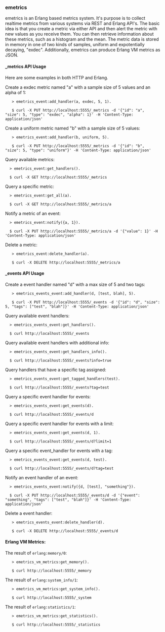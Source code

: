 ### emetrics

emetrics is an Erlang based metrics system. It's purpose is to collect realtime metrics from various systems via REST and Erlang API's. The basic idea is that you create a metric via either API and then alert the metric with new values as you receive them. You can then retrieve information about these metrics, such as a histogram and the mean. The metric data is stored in memory in one of two kinds of samples, uniform and expotentially decaying, "exdec". Additionally, emetrics can produce Erlang VM metrics as JSON.

#### _metrics API Usage

Here are some examples in both HTTP and Erlang.

Create a exdec metric named "a" with a sample size of 5 values and an alpha of 1:

       > emetrics_event:add_handler(a, exdec, 5, 1).

       $ curl -X PUT http://localhost:5555/_metrics -d '{"id": "a", "size": 5, "type": "exdec", "alpha": 1}' -H 'Content-Type: application/json'

Create a uniform metric named "b" with a sample size of 5 values:

       > emetrics_event:add_handler(b, uniform, 5).

       $ curl -X PUT http://localhost:5555/_metrics -d '{"id": "b", "size": 5, "type": "uniform"}' -H 'Content-Type: application/json'

Query available metrics:

      > emetrics_event:get_handlers().

      $ curl -X GET http://localhost:5555/_metrics

Query a specific metric:

      > emetrics_event:get_all(a).

      $ curl -X GET http://localhost:5555/_metrics/a

Notify a metric of an event:

      > emetrics_event:notify({a, 1}).

      $ curl -X PUT http://localhost:5555/_metrics/a -d '{"value": 1}' -H 'Content-Type: application/json'

Delete a metric:

       > emetrics_event:delete_handler(a).

       $ curl -X DELETE http://localhost:5555/_metrics/a

#### _events API Usage

Create a event handler named "d" with a max size of 5 and two tags:

       > emetrics_events_event:add_handler(d, [test, blah], 5).

       $ curl -X PUT http://localhost:5555/_events -d '{"id": "d", "size": 5, "tags": ["test", "blah"]}' -H 'Content-Type: application/json'

Query available event handlers:

      > emetrics_events_event:get_handlers().

      $ curl http://localhost:5555/_events

Query available event handlers with additional info:

      > emetrics_events_event:get_handlers_info().

      $ curl http://localhost:5555/_events?info=true

Query handlers that have a specific tag assigned:

      > emetrics_events_event:get_tagged_handlers(test).

      $ curl http://localhost:5555/_events?tag=test

Query a specific event handler for events:

      > emetrics_events_event:get_events(d).

      $ curl http://localhost:5555/_events/d

Query a specific event handler for events with a limit:

      > emetrics_events_event:get_events(d, 1).

      $ curl http://localhost:5555/_events/d?limit=1

Query a specific event_handler for events with a tag:

      > emetrics_events_event:get_events(d, test).

      $ curl http://localhost:5555/_events/d?tag=test

Notify an event handler of an event:

      > emetrics_events_event:notify({d, [test], "something"}).

      $ curl -X PUT http://localhost:5555/_events/d -d '{"event": "something", "tags": ["test", "blah"]}' -H 'Content-Type: application/json'

Delete a event handler:

       > emetrics_events_event:delete_handler(d).

       $ curl -X DELETE http://localhost:5555/_events/d

#### Erlang VM Metrics:

The result of `erlang:memory/0`:

       > emetrics_vm_metrics:get_memory().

       $ curl http://localhost:5555/_memory

The result of `erlang:system_info/1`:

       > emetrics_vm_metrics:get_system_info().

       $ curl http://localhost:5555/_system

The result of `erlang:statistics/1`:

       > emetrics_vm_metrics:get_statistics().

       $ curl http://localhost:5555/_statistics
